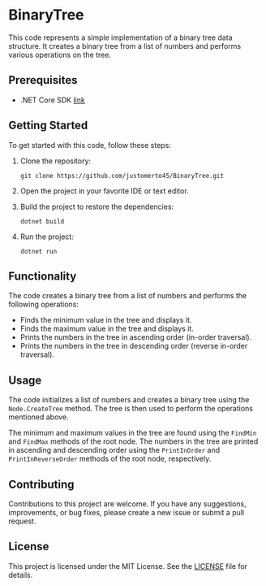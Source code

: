 # BinaryTree

This code represents a simple implementation of a binary tree data structure. It creates a binary tree from a list of numbers and performs various operations on the tree.

## Prerequisites

- .NET Core SDK [link](https://dotnet.microsoft.com/download)

## Getting Started

To get started with this code, follow these steps:

1. Clone the repository:

   ```shell
   git clone https://github.com/justomerto45/BinaryTree.git
   ```

2. Open the project in your favorite IDE or text editor.

3. Build the project to restore the dependencies:

   ```shell
   dotnet build
   ```

4. Run the project:

   ```shell
   dotnet run
   ```

## Functionality

The code creates a binary tree from a list of numbers and performs the following operations:

- Finds the minimum value in the tree and displays it.
- Finds the maximum value in the tree and displays it.
- Prints the numbers in the tree in ascending order (in-order traversal).
- Prints the numbers in the tree in descending order (reverse in-order traversal).

## Usage

The code initializes a list of numbers and creates a binary tree using the `Node.CreateTree` method. The tree is then used to perform the operations mentioned above.

The minimum and maximum values in the tree are found using the `FindMin` and `FindMax` methods of the root node. The numbers in the tree are printed in ascending and descending order using the `PrintInOrder` and `PrintInReverseOrder` methods of the root node, respectively.

## Contributing

Contributions to this project are welcome. If you have any suggestions, improvements, or bug fixes, please create a new issue or submit a pull request.

## License

This project is licensed under the MIT License. See the [LICENSE](LICENSE) file for details.
